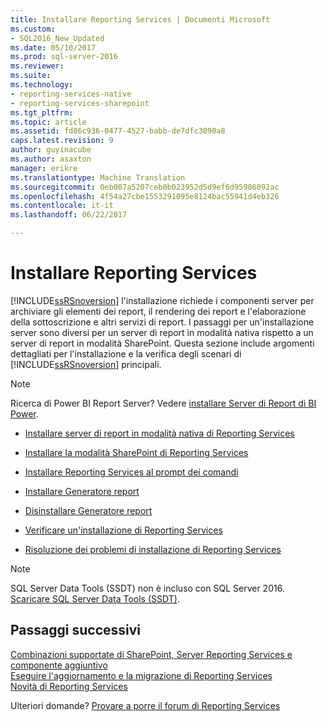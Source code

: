 ```yaml
---
title: Installare Reporting Services | Documenti Microsoft
ms.custom:
- SQL2016_New_Updated
ms.date: 05/10/2017
ms.prod: sql-server-2016
ms.reviewer: 
ms.suite: 
ms.technology:
- reporting-services-native
- reporting-services-sharepoint
ms.tgt_pltfrm: 
ms.topic: article
ms.assetid: fd86c936-0477-4527-babb-de7dfc3090a8
caps.latest.revision: 9
author: guyinacube
ms.author: asaxton
manager: erikre
ms.translationtype: Machine Translation
ms.sourcegitcommit: 0eb007a5207ceb0b023952d5d9ef6d95986092ac
ms.openlocfilehash: 4f54a27cbe1553291095e8124bac55941d4eb326
ms.contentlocale: it-it
ms.lasthandoff: 06/22/2017

---
```

# <a name="install-reporting-services"></a>Installare Reporting Services

[!INCLUDE[ssRSnoversion](../../includes/ssrsnoversion-md.md)] l'installazione richiede i componenti server per archiviare gli elementi dei report, il rendering dei report e l'elaborazione della sottoscrizione e altri servizi di report.  I passaggi per un'installazione server sono diversi per un server di report in modalità nativa rispetto a un server di report in modalità SharePoint. Questa sezione include argomenti dettagliati per l'installazione e la verifica degli scenari di [!INCLUDE[ssRSnoversion](../../includes/ssrsnoversion-md.md)] principali.

> [!NOTE]
> Ricerca di Power BI Report Server? Vedere [installare Server di Report di BI Power](https://powerbi.microsoft.com/documentation/reportserver-install-report-server/).

- [Installare server di report in modalità nativa di Reporting Services](install-reporting-services-native-mode-report-server.md)

- [Installare la modalità SharePoint di Reporting Services](../../reporting-services/install-windows/install-reporting-services-sharepoint-mode.md)

- [Installare Reporting Services al prompt dei comandi](../../reporting-services/install-windows/install-reporting-services-at-the-command-prompt.md)

- [Installare Generatore report](../../reporting-services/install-windows/install-report-builder.md)

- [Disinstallare Generatore report](../../reporting-services/install-windows/uninstall-report-builder.md)

- [Verificare un'installazione di Reporting Services](../../reporting-services/install-windows/verify-a-reporting-services-installation.md)

- [Risoluzione dei problemi di installazione di Reporting Services](../../reporting-services/install-windows/troubleshoot-a-reporting-services-installation.md)

> [!NOTE]
> SQL Server Data Tools (SSDT) non è incluso con SQL Server 2016. [Scaricare SQL Server Data Tools (SSDT)](http://go.microsoft.com/fwlink/?LinkID=616714).

## <a name="next-steps"></a>Passaggi successivi

[Combinazioni supportate di SharePoint, Server Reporting Services e componente aggiuntivo](../../reporting-services/install-windows/supported-combinations-of-sharepoint-and-reporting-services-server.md)  
[Eseguire l'aggiornamento e la migrazione di Reporting Services](../../reporting-services/install-windows/upgrade-and-migrate-reporting-services.md)  
[Novità di Reporting Services](http://msdn.microsoft.com/en-us/bc909063-6b84-4b3a-80d2-e93fc04b4b9d)  

Ulteriori domande? [Provare a porre il forum di Reporting Services](http://go.microsoft.com/fwlink/?LinkId=620231)

